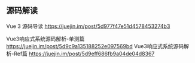 ## 源码解读

Vue 3 源码导读 https://juejin.im/post/5d977f47e51d4578453274b3

Vue3响应式系统源码解析-单测篇 https://juejin.im/post/5d9c9a135188252e097569bd
Vue3响应式系统源码解析-Ref篇 https://juejin.im/post/5d9eff686fb9a04de04d8367


